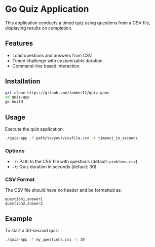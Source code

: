 # Go Quiz Application

This application conducts a timed quiz using questions from a CSV file, displaying results on completion.

## Features

- Load questions and answers from CSV.
- Timed challenge with customizable duration.
- Command-line based interaction.

## Installation

```bash
git clone https://github.com/iamber12/quiz-game
cd quiz-app
go build
```

## Usage
Execute the quiz application:

```bash
./quiz-app -f path/to/your/csvfile.csv -t timeout_in_seconds
```

### Options

- `-f`: Path to the CSV file with questions (default: `problems.csv`).
- `-t`: Quiz duration in seconds (default: 30).

### CSV Format

The CSV file should have no header and be formatted as:
```
question1,answer1
question2,answer2
```

## Example

To start a 30-second quiz:

```bash
./quiz-app -f my_questions.csv -t 30
```
